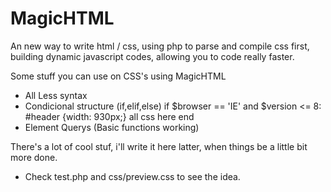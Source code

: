 MagicHTML
=========

An new way to write html / css, using php to parse and compile css first, building dynamic javascript codes, allowing you to code really faster.

Some stuff you can use on CSS's using MagicHTML
- All Less syntax
- Condicional structure (if,elif,else)
if $browser == 'IE' and $version <= 8:
  #header {width: 930px;}
  all css here
end
- Element Querys (Basic functions working)

There's a lot of cool stuf, i'll write it here latter, when things be a little bit more done.

- Check test.php and css/preview.css to see the idea. 
